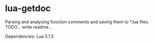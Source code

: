 lua-getdoc
===========

Parsing and analysing function comments and saving them to *.lua files.
TODO... write readme...

Dependencies:
Lua 5.1.5
